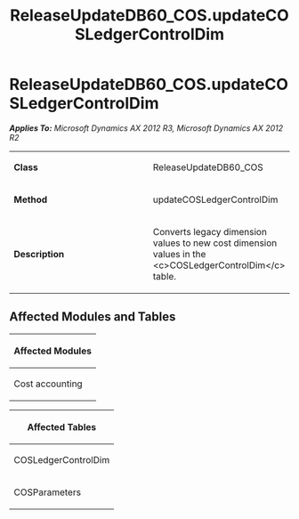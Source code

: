 ﻿---
title: ReleaseUpdateDB60_COS.updateCOSLedgerControlDim
TOCTitle: ReleaseUpdateDB60_COS.updateCOSLedgerControlDim
ms:assetid: 8094c855-7762-0cd3-2e06-c89ff4f138a1
ms:mtpsurl: https://msdn.microsoft.com/en-us/library/JJ685906(v=AX.60)
ms:contentKeyID: 49709360
ms.date: 05/18/2015
mtps_version: v=AX.60
---

# ReleaseUpdateDB60\_COS.updateCOSLedgerControlDim 


_**Applies To:** Microsoft Dynamics AX 2012 R3, Microsoft Dynamics AX 2012 R2_

<table>
<colgroup>
<col style="width: 50%" />
<col style="width: 50%" />
</colgroup>
<tbody>
<tr class="odd">
<td><p><strong>Class</strong></p></td>
<td><p>ReleaseUpdateDB60_COS</p></td>
</tr>
<tr class="even">
<td><p><strong>Method</strong></p></td>
<td><p>updateCOSLedgerControlDim</p></td>
</tr>
<tr class="odd">
<td><p><strong>Description</strong></p></td>
<td><p>Converts legacy dimension values to new cost dimension values in the &lt;c&gt;COSLedgerControlDim&lt;/c&gt; table.</p></td>
</tr>
</tbody>
</table>


## Affected Modules and Tables

<table>
<colgroup>
<col style="width: 100%" />
</colgroup>
<thead>
<tr class="header">
<th><p>Affected Modules</p></th>
</tr>
</thead>
<tbody>
<tr class="odd">
<td><p>Cost accounting</p></td>
</tr>
</tbody>
</table>


<table>
<colgroup>
<col style="width: 100%" />
</colgroup>
<thead>
<tr class="header">
<th><p>Affected Tables</p></th>
</tr>
</thead>
<tbody>
<tr class="odd">
<td><p>COSLedgerControlDim</p></td>
</tr>
<tr class="even">
<td><p>COSParameters</p></td>
</tr>
</tbody>
</table>

  


